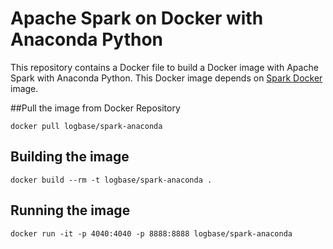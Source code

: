 Apache Spark on Docker with Anaconda Python
==========

This repository contains a Docker file to build a Docker image with Apache Spark with Anaconda Python. This Docker image depends on [Spark Docker](https://github.com/sequenceiq/docker-spark) image.

##Pull the image from Docker Repository
```
docker pull logbase/spark-anaconda
```

## Building the image
```
docker build --rm -t logbase/spark-anaconda .
```

## Running the image
```
docker run -it -p 4040:4040 -p 8888:8888 logbase/spark-anaconda
```